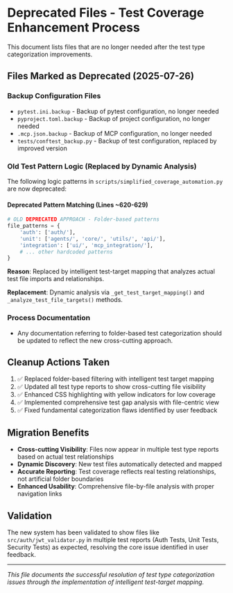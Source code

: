 # Deprecated Files - Test Coverage Enhancement Process

This document lists files that are no longer needed after the test type categorization improvements.

## Files Marked as Deprecated (2025-07-26)

### Backup Configuration Files
- `pytest.ini.backup` - Backup of pytest configuration, no longer needed
- `pyproject.toml.backup` - Backup of project configuration, no longer needed  
- `.mcp.json.backup` - Backup of MCP configuration, no longer needed
- `tests/conftest_backup.py` - Backup of test configuration, replaced by improved version

### Old Test Pattern Logic (Replaced by Dynamic Analysis)
The following logic patterns in `scripts/simplified_coverage_automation.py` are now deprecated:

#### Deprecated Pattern Matching (Lines ~620-629)
```python
# OLD DEPRECATED APPROACH - Folder-based patterns
file_patterns = {
    'auth': ['auth/'],
    'unit': ['agents/', 'core/', 'utils/', 'api/'],
    'integration': ['ui/', 'mcp_integration/'],
    # ... other hardcoded patterns
}
```

**Reason**: Replaced by intelligent test-target mapping that analyzes actual test file imports and relationships.

**Replacement**: Dynamic analysis via `_get_test_target_mapping()` and `_analyze_test_file_targets()` methods.

### Process Documentation
- Any documentation referring to folder-based test categorization should be updated to reflect the new cross-cutting approach.

## Cleanup Actions Taken

1. ✅ Replaced folder-based filtering with intelligent test target mapping
2. ✅ Updated all test type reports to show cross-cutting file visibility  
3. ✅ Enhanced CSS highlighting with yellow indicators for low coverage
4. ✅ Implemented comprehensive test gap analysis with file-centric view
5. ✅ Fixed fundamental categorization flaws identified by user feedback

## Migration Benefits

- **Cross-cutting Visibility**: Files now appear in multiple test type reports based on actual test relationships
- **Dynamic Discovery**: New test files automatically detected and mapped
- **Accurate Reporting**: Test coverage reflects real testing relationships, not artificial folder boundaries
- **Enhanced Usability**: Comprehensive file-by-file analysis with proper navigation links

## Validation

The new system has been validated to show files like `src/auth/jwt_validator.py` in multiple test reports (Auth Tests, Unit Tests, Security Tests) as expected, resolving the core issue identified in user feedback.

---
*This file documents the successful resolution of test type categorization issues through the implementation of intelligent test-target mapping.*